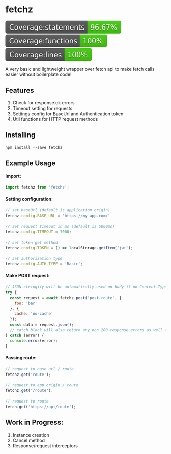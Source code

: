 # fetchz

![](./coverage/badge-statements.svg) ![](./coverage/badge-functions.svg) ![](./coverage/badge-lines.svg)

A very basic and lightweight wrapper over fetch api to make fetch calls easier without boilerplate code!

## Features

1. Check for response.ok errors
2. Timeout setting for requests
3. Settings config for BaseUrl and Authentication token
4. Util functions for HTTP request methods

## Installing

```npm
npm install --save fetchz
```

## Example Usage

#### Import:
```js
import fetchz from 'fetchz';
```

#### Setting configuration:
```js
// set baseUrl (default is application origin)
fetchz.config.BASE_URL = 'https://my-app.com/'

// set request timeout in ms (default is 5000ms)
fetchz.config.TIMEOUT = 7000;

// set token get method
fetchz.config.TOKEN = () => localStorage.getItem('jwt');

// set authorization type
fetchz.config.AUTH_TYPE = 'Basic';
```

#### Make POST request:
```js
// JSON.stringify will be automatically used on body if no Content-Type header is specified
try {
  const request = await fetchz.post('post-route', {
    foo: 'bar'
  }, {
    cache: 'no-cache'
  });
  const data = request.json();
  // catch block will also return any non 200 response errors as well as timeout errors
} catch (error) {
  console.error(error);
}
```

#### Passing route:
```js
// request to base url / route
fetchz.get('route');

// request to app origin / route
fetchz.get('/route');

// request to route
fetch.get('https://api/route');
```

## Work in Progress:

1. Instance creation
2. Cancel method
3. Response/request interceptors

